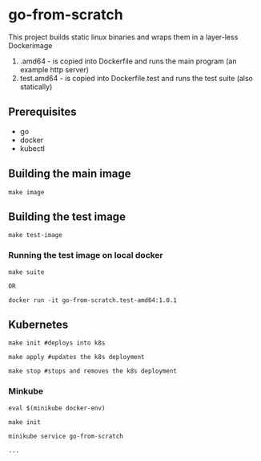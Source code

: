 # go-from-scratch

This project builds static linux binaries and wraps them in a layer-less Dockerimage 

1. .amd64 - is copied into Dockerfile and runs the main program (an example http server)
2. test.amd64 - is copied into Dockerfile.test and runs the test suite (also statically)

## Prerequisites

- go
- docker
- kubectl

## Building the main image

    make image

## Building the test image

    make test-image
    
### Running the test image on local docker

    make suite
    
    OR

    docker run -it go-from-scratch.test-amd64:1.0.1

## Kubernetes

	make init #deploys into k8s
	
	make apply #updates the k8s deployment
	
	make stop #stops and removes the k8s deployment
	
### Minkube

    eval $(minikube docker-env)
    
    make init 
    
    minikube service go-from-scratch

    ...
    
	

	
